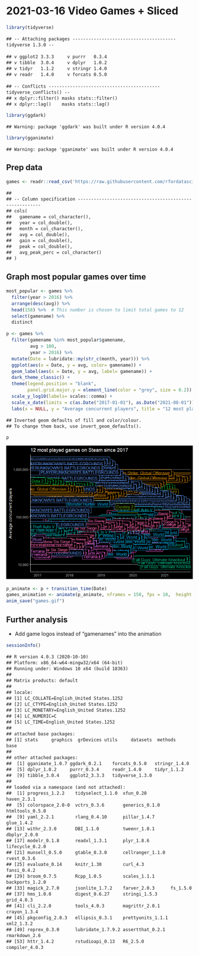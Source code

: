 2021-03-16 Video Games + Sliced
================

``` r
library(tidyverse)
```

    ## -- Attaching packages --------------------------------------- tidyverse 1.3.0 --

    ## v ggplot2 3.3.3     v purrr   0.3.4
    ## v tibble  3.0.4     v dplyr   1.0.2
    ## v tidyr   1.1.2     v stringr 1.4.0
    ## v readr   1.4.0     v forcats 0.5.0

    ## -- Conflicts ------------------------------------------ tidyverse_conflicts() --
    ## x dplyr::filter() masks stats::filter()
    ## x dplyr::lag()    masks stats::lag()

``` r
library(ggdark)
```

    ## Warning: package 'ggdark' was built under R version 4.0.4

``` r
library(gganimate)
```

    ## Warning: package 'gganimate' was built under R version 4.0.4

## Prep data

``` r
games <- readr::read_csv('https://raw.githubusercontent.com/rfordatascience/tidytuesday/master/data/2021/2021-03-16/games.csv')
```

    ## 
    ## -- Column specification --------------------------------------------------------
    ## cols(
    ##   gamename = col_character(),
    ##   year = col_double(),
    ##   month = col_character(),
    ##   avg = col_double(),
    ##   gain = col_double(),
    ##   peak = col_double(),
    ##   avg_peak_perc = col_character()
    ## )

## Graph most popular games over time

``` r
most_popular <- games %>% 
  filter(year > 2016) %>% 
  arrange(desc(avg)) %>% 
  head(158) %>%  # This number is chosen to limit total games to 12
  select(gamename) %>% 
  distinct
```

``` r
p <- games %>% 
  filter(gamename %in% most_popular$gamename, 
         avg > 100,
         year > 2016) %>% 
  mutate(Date = lubridate::my(str_c(month, year))) %>% 
  ggplot(aes(x = Date, y = avg, color= gamename)) +
  geom_label(aes(x = Date, y = avg, label= gamename)) +
  dark_theme_classic() +
  theme(legend.position = "blank",
        panel.grid.major.y = element_line(color = "grey", size = 0.2)) +
  scale_y_log10(labels= scales::comma) +
  scale_x_date(limits = c(as.Date("2017-01-01"), as.Date("2021-08-01"))) +
  labs(x = NULL, y = "Average concurrent players", title = "12 most played games on Steam since 2017")
```

    ## Inverted geom defaults of fill and color/colour.
    ## To change them back, use invert_geom_defaults().

``` r
p
```

![](2021-03-16-Video-Games-+-Sliced_files/figure-gfm/Plot-1.png)<!-- -->

``` r
p_animate <- p + transition_time(Date)
games_animation <- animate(p_animate, nframes = 150, fps = 10,  height = 12, width = 14, units = "cm", res = 96)
anim_save("games.gif")
```

## Further analysis

  - Add game logos instead of “gamenames” into the animation

<!-- end list -->

``` r
sessionInfo()
```

    ## R version 4.0.3 (2020-10-10)
    ## Platform: x86_64-w64-mingw32/x64 (64-bit)
    ## Running under: Windows 10 x64 (build 18363)
    ## 
    ## Matrix products: default
    ## 
    ## locale:
    ## [1] LC_COLLATE=English_United States.1252 
    ## [2] LC_CTYPE=English_United States.1252   
    ## [3] LC_MONETARY=English_United States.1252
    ## [4] LC_NUMERIC=C                          
    ## [5] LC_TIME=English_United States.1252    
    ## 
    ## attached base packages:
    ## [1] stats     graphics  grDevices utils     datasets  methods   base     
    ## 
    ## other attached packages:
    ##  [1] gganimate_1.0.7 ggdark_0.2.1    forcats_0.5.0   stringr_1.4.0  
    ##  [5] dplyr_1.0.2     purrr_0.3.4     readr_1.4.0     tidyr_1.1.2    
    ##  [9] tibble_3.0.4    ggplot2_3.3.3   tidyverse_1.3.0
    ## 
    ## loaded via a namespace (and not attached):
    ##  [1] progress_1.2.2    tidyselect_1.1.0  xfun_0.20         haven_2.3.1      
    ##  [5] colorspace_2.0-0  vctrs_0.3.6       generics_0.1.0    htmltools_0.5.0  
    ##  [9] yaml_2.2.1        rlang_0.4.10      pillar_1.4.7      glue_1.4.2       
    ## [13] withr_2.3.0       DBI_1.1.0         tweenr_1.0.1      dbplyr_2.0.0     
    ## [17] modelr_0.1.8      readxl_1.3.1      plyr_1.8.6        lifecycle_0.2.0  
    ## [21] munsell_0.5.0     gtable_0.3.0      cellranger_1.1.0  rvest_0.3.6      
    ## [25] evaluate_0.14     knitr_1.30        curl_4.3          fansi_0.4.2      
    ## [29] broom_0.7.5       Rcpp_1.0.5        scales_1.1.1      backports_1.2.0  
    ## [33] magick_2.7.0      jsonlite_1.7.2    farver_2.0.3      fs_1.5.0         
    ## [37] hms_1.0.0         digest_0.6.27     stringi_1.5.3     grid_4.0.3       
    ## [41] cli_2.2.0         tools_4.0.3       magrittr_2.0.1    crayon_1.3.4     
    ## [45] pkgconfig_2.0.3   ellipsis_0.3.1    prettyunits_1.1.1 xml2_1.3.2       
    ## [49] reprex_0.3.0      lubridate_1.7.9.2 assertthat_0.2.1  rmarkdown_2.6    
    ## [53] httr_1.4.2        rstudioapi_0.13   R6_2.5.0          compiler_4.0.3
